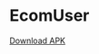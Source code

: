 # EcomUser
[Download APK](https://github.com/Coder481/EcomUser/releases/download/latest/ecom_user_v0.0.apk)
